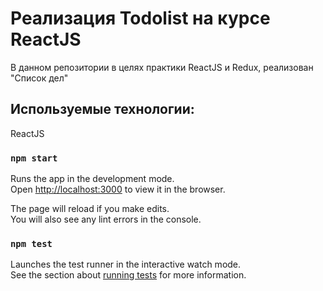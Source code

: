 # Реализация Todolist на курсе ReactJS

В данном репозитории в целях практики ReactJS и Redux, реализован "Список дел"

## Используемые технологии:

ReactJS






### `npm start`

Runs the app in the development mode.\
Open [http://localhost:3000](http://localhost:3000) to view it in the browser.

The page will reload if you make edits.\
You will also see any lint errors in the console.

### `npm test`

Launches the test runner in the interactive watch mode.\
See the section about [running tests](https://facebook.github.io/create-react-app/docs/running-tests) for more information.
